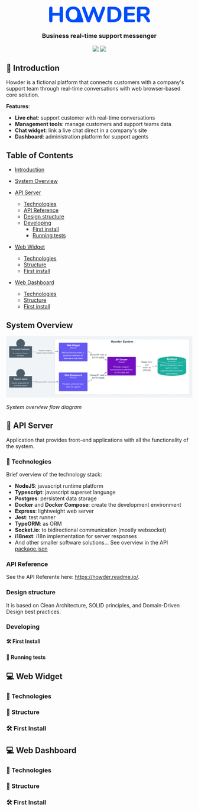 <p align="center"></p>
<p align="center">
  <img alt="howder" src=".github/logo.svg" width="280px">
</p>

<h3 align="center">
  Business real-time support messenger
</h3>

<p align="center">
  <img src="https://img.shields.io/badge/made%20by-gabrielribeirof-004dfc?style=for-the-badge">
  <img src="https://img.shields.io/github/license/gabrielribeirof/howder?style=for-the-badge&color=004dfc">
</p>

## :star2: Introduction

Howder is a fictional platform that connects customers with a company's support team through real-time conversations with web browser-based core solution.

**Features**:
- **Live chat**: support customer with real-time conversations
- **Management tools**: manage customers and support teams data
- **Chat widget**: link a live chat direct in a company's site
- **Dashboard**: administration platform for support agents

## Table of Contents

- [Introduction]()
- [System Overview]()
- [API Server]()
  - [Technologies]()
  - [API Reference]()
  - [Design structure]()
  - [Developing]()
    - [First install]()
    - [Running tests]()

- [Web Widget]()
  - [Technologies]()
  - [Structure]()
  - [First install]()

- [Web Dashboard]()
  - [Technologies]()
  - [Structure]()
  - [First install]()

## System Overview

<p align="center">
  <img alt="System Diagram" src=".github/system-diagram.png">
</p>
<i>System overview flow diagram</i>

## :electric_plug: API Server

Application that provides front-end applications with all the functionality of the system.

### :rocket: Technologies

Brief overview of the technology stack:

- **NodeJS**: javascript runtime platform
- **Typescript**: javascript superset language
- **Postgres**: persistent data storage
- **Docker** and **Docker Compose**: create the development environment
- **Express**: lightweight web server 
- **Jest**: test runner
- **TypeORM**: as ORM
- **Socket.io**: to bidirectional communication (mostly websocket)
- **i18next**: i18n implementation for server responses
- And other smaller software solutions... See overview in the API [package.json]() 

### API Reference

See the API Referente here: https://howder.readme.io/.

### Design structure

It is based on Clean Architecture, SOLID principles, and Domain-Driven Design best practices.

### Developing

#### :hammer_and_wrench: First Install

#### :test_tube: Running tests


## :computer: Web Widget

### :rocket: Technologies

### :scroll: Structure

### :hammer_and_wrench: First Install


## :computer: Web Dashboard

### :rocket: Technologies

### :scroll: Structure

### :hammer_and_wrench: First Install